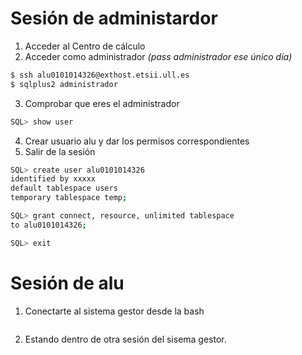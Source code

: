 # Sesión de administardor
1) Acceder al Centro de cálculo
2) Acceder como administrador *(pass administrador ese único día)*
 
```bash
$ ssh alu0101014326@exthost.etsii.ull.es
$ sqlplus2 administrador 
```
3) Comprobar que eres el administrador
```bash
SQL> show user
```
4) Crear usuario alu y dar los permisos correspondientes
5) Salir de la sesión
```bash
SQL> create user alu0101014326 
identified by xxxxx
default tablespace users
temporary tablespace temp;

SQL> grant connect, resource, unlimited tablespace
to alu0101014326; 

SQL> exit
```

# Sesión de alu 
1) Conectarte al sistema gestor desde la bash
```

```
2) Estando dentro de otra sesión del sisema gestor.
```
```
